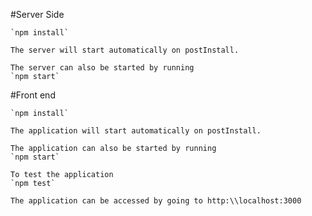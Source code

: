 #Server Side

    `npm install`
    
    The server will start automatically on postInstall. 
    
    The server can also be started by running
    `npm start`

    



#Front end

    `npm install`
    
    The application will start automatically on postInstall. 
    
    The application can also be started by running
    `npm start`

    To test the application
    `npm test`

    The application can be accessed by going to http:\\localhost:3000
